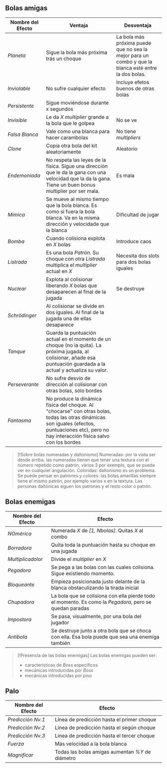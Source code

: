 ## Bolas amigas

| **Nombre del Efecto** | **Ventaja**                                                                                                                                                                                     | **Desventaja**                                                                                       |
| --------------------- | ----------------------------------------------------------------------------------------------------------------------------------------------------------------------------------------------- | ---------------------------------------------------------------------------------------------------- |
| *Planeta*             | Sigue la bola más próxima trás un choque                                                                                                                                                        | La bola más próxima puede que no sea la mejor para un combo y que la blanca esté entre la dos bolas. |
| *Inviolable*          | No sufre cualquier efecto                                                                                                                                                                       | Incluye efetos buenos de otras bolas                                                                 |
| *Persistente*         | Sigue moviéndose durante x segundos                                                                                                                                                             |                                                                                                      |
| *Invisible*           | Le da *X* _multiplier_ grande a la bola que le golpea                                                                                                                                           | No se ve                                                                                             |
| *Falsa Blanca*        | Vale como una blanca para hacer carambolas                                                                                                                                                      | No tiene _multipliers_                                                                               |
| *Clone*               | Copia otra bola del kit aleatoriamente                                                                                                                                                          | Aleatorio                                                                                            |
| *Endemoniada*         | No respeta las leyes de la física. Sigue una dirección que le da la gana con una velocidad que la da la gana. Tiene un buen bonus multiplier por ser mala.                                      | Es mala                                                                                              |
| *Mímica*              | Se mueve al mismo tiempo que la bola blanca. Es como si fuera la bola blanca. Va en la misma dirección y velocidade que la blanca                                                               | Dificultad de jugar                                                                                  |
| *Bomba*               | Cuando colisiona explota en *X* bolas                                                                                                                                                           | Introduce caos                                                                                       |
| *Listrada*            | Es una bola *Patrón*. Su choque con otra *Listrada* multiplica el _multiplier_ actual en *X*                                                                                                    | Necesita dos slots para dos bolas iguales                                                            |
| *Nuclear*             | Explota al colisionar liberando *X* bolas que desaparecen al final de la jugada                                                                                                                 | Se destruye                                                                                          |
| *Schrödinger*         | Al colisionar se divide en dos iguales. Al final de la jugada una de ellas desaparece                                                                                                           |                                                                                                      |
| *Tanque*              | Guarda la puntuación actual en el momento de un choque (no la quita). La próxima jugada, al colisionar, añade esa puntuación guardada a la actual y actualiza su valor.                         |                                                                                                      |
| *Perseverante*        | No sufre desvío de dirección al colisionar con otras bolas, sólo bordes                                                                                                                         |                                                                                                      |
| *Fantasma*            | No produce la dinámica física del choque. Al "chocarse" con otras bolas, todas las otras dinámicas son iguales (efectos, puntuaciones etc), pero no hay interacción física salvo con los bordes |                                                                                                      |
>[!Sobre bolas numeradas y daltonismo]
>Numeradas: por la vista ser desde arriba, las numeradas tienen que tener una textura con el número repetido como patrón, vários 3 por exemplo, que se puede ver en cualquier angulación.
>Coloridas: daltonismo es un problema. Se puede pensar en patrones y colores: las bolas amarillas siempre tiene el mismo patrón, por ejemplo varios x en la textura. Las personas daltónicas siguen los patrones y el resto color o patrón. 



## Bolas enemigas
| **Nombre del Efecto** | **Efecto**                                                                                              |
| --------------------- | ------------------------------------------------------------------------------------------------------- |
| *NOmérica*            | Numerada *X* de *\[1, Nbolas]*. Quitas *X* al combo                                                     |
| *Borradora*           | Quita toda la puntuación hasta su choque en una jugada                                                  |
| *Multiplicadolor*     | Divide el _multiplier_ en *X*                                                                           |
| *Pegadora*            | Se pega a las bolas con las cuales colisiona. Sigue existiendo momento.                                 |
| *Bloqueante*          | Empieza posicionada justo delante de la blanca obstaculizando la tirada inicial                         |
| *Chupadora*           | La bola que se colisiona con ella pierde todo el momento. Es como la *Pegadora*, pero se quedan paradas |
| *Impostora*           | Se pasa, visualmente, por una bola del jugador                                                          |
| *Antibola*            | Se destruye junto a otra bola que se choca con ella. Esa bola puede que sea una enemiga también         |
>[!Presencia de las bolas enemigas]
>Las bolas enemigas pueden ser:
>- características de *Boss* específicos
>- mecánicas introducidas por *Boss*
>- mecánicas introducidas por piso

## Palo

| **Nombre del Efecto** | **Efecto**                                                                                      |
| --------------------- | ----------------------------------------------------------------------------------------------- |
| *Predicción Nv.1*     | Línea de predicción hasta el primer choque                                                      |
| *Predicción Nv.2*     | Línea de predicción hasta el según choque                                                       |
| *Predicción Nv.3*     | Línea de predicción hasta el tercer choque                                                      |
| *Fuerza*              | Más velocidad a la bola blanca                                                                  |
| *Magnificar*          | Todas las bolas amigas aumentan *%Y* de diámetro                                                |
